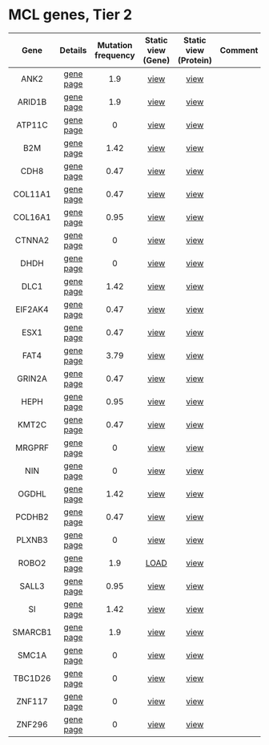 # MCL genes, Tier 2
| Gene | Details | Mutation frequency | Static view (Gene) | Static view (Protein) | Comment |
| :---: | :---: | :---: | :---: | :---: | ---------- |
| ANK2 | [gene page](ANK2) | 1.9 | [view](images/proteinpaint/ANK2.svg) | [view](images/proteinpaint/ANK2_NM_001148.svg) |
| ARID1B | [gene page](ARID1B) | 1.9 | [view](images/proteinpaint/ARID1B.svg) | [view](images/proteinpaint/ARID1B_NM_017519.svg) |
| ATP11C | [gene page](ATP11C) | 0 | [view](images/proteinpaint/ATP11C.svg) | [view](images/proteinpaint/ATP11C_NM_173694.svg) |
| B2M | [gene page](B2M) | 1.42 | [view](images/proteinpaint/B2M.svg) | [view](images/proteinpaint/B2M_NM_004048.svg) |
| CDH8 | [gene page](CDH8) | 0.47 | [view](images/proteinpaint/CDH8.svg) | [view](images/proteinpaint/CDH8_NM_001796.svg) |
| COL11A1 | [gene page](COL11A1) | 0.47 | [view](images/proteinpaint/COL11A1.svg) | [view](images/proteinpaint/COL11A1_NM_001854.svg) |
| COL16A1 | [gene page](COL16A1) | 0.95 | [view](images/proteinpaint/COL16A1.svg) | [view](images/proteinpaint/COL16A1_NM_001856.svg) |
| CTNNA2 | [gene page](CTNNA2) | 0 | [view](images/proteinpaint/CTNNA2.svg) | [view](images/proteinpaint/CTNNA2_NM_004389.svg) |
| DHDH | [gene page](DHDH) | 0 | [view](images/proteinpaint/DHDH.svg) | [view](images/proteinpaint/DHDH_NM_014475.svg) |
| DLC1 | [gene page](DLC1) | 1.42 | [view](images/proteinpaint/DLC1.svg) | [view](images/proteinpaint/DLC1_NM_182643.svg) |
| EIF2AK4 | [gene page](EIF2AK4) | 0.47 | [view](images/proteinpaint/EIF2AK4.svg) | [view](images/proteinpaint/EIF2AK4_NM_001013703.svg) |
| ESX1 | [gene page](ESX1) | 0.47 | [view](images/proteinpaint/ESX1.svg) | [view](images/proteinpaint/ESX1_NM_153448.svg) |
| FAT4 | [gene page](FAT4) | 3.79 | [view](images/proteinpaint/FAT4.svg) | [view](images/proteinpaint/FAT4_NM_024582.svg) |
| GRIN2A | [gene page](GRIN2A) | 0.47 | [view](images/proteinpaint/GRIN2A.svg) | [view](images/proteinpaint/GRIN2A_NM_001134407.svg) |
| HEPH | [gene page](HEPH) | 0.95 | [view](images/proteinpaint/HEPH.svg) | [view](images/proteinpaint/HEPH_NM_138737.svg) |
| KMT2C | [gene page](KMT2C) | 0.47 | [view](images/proteinpaint/KMT2C.svg) | [view](images/proteinpaint/KMT2C_NM_170606.svg) |
| MRGPRF | [gene page](MRGPRF) | 0 | [view](images/proteinpaint/MRGPRF.svg) | [view](images/proteinpaint/MRGPRF_NM_001098515.svg) |
| NIN | [gene page](NIN) | 0 | [view](images/proteinpaint/NIN.svg) | [view](images/proteinpaint/NIN_NM_182944.svg) |
| OGDHL | [gene page](OGDHL) | 1.42 | [view](images/proteinpaint/OGDHL.svg) | [view](images/proteinpaint/OGDHL_NM_018245.svg) |
| PCDHB2 | [gene page](PCDHB2) | 0.47 | [view](images/proteinpaint/PCDHB2.svg) | [view](images/proteinpaint/PCDHB2_NM_018936.svg) |
| PLXNB3 | [gene page](PLXNB3) | 0 | [view](images/proteinpaint/PLXNB3.svg) | [view](images/proteinpaint/PLXNB3_NM_005393.svg) |
| ROBO2 | [gene page](ROBO2) | 1.9 | [LOAD](https://www.bcgsc.ca/downloads/morinlab/GAMBL/test/genes/ROBO2.html) | [view](images/proteinpaint/ROBO2_NM_001128929.svg) |
| SALL3 | [gene page](SALL3) | 0.95 | [view](images/proteinpaint/SALL3.svg) | [view](images/proteinpaint/SALL3_NM_171999.svg) |
| SI | [gene page](SI) | 1.42 | [view](images/proteinpaint/SI.svg) | [view](images/proteinpaint/SI_NM_001041.svg) |
| SMARCB1 | [gene page](SMARCB1) | 1.9 | [view](images/proteinpaint/SMARCB1.svg) | [view](images/proteinpaint/SMARCB1_NM_003073.svg) |
| SMC1A | [gene page](SMC1A) | 0 | [view](images/proteinpaint/SMC1A.svg) | [view](images/proteinpaint/SMC1A_NM_006306.svg) |
| TBC1D26 | [gene page](TBC1D26) | 0 | [view](images/proteinpaint/TBC1D26.svg) | [view](images/proteinpaint/TBC1D26_NM_178571.svg) |
| ZNF117 | [gene page](ZNF117) | 0 | [view](images/proteinpaint/ZNF117.svg) | [view](images/proteinpaint/ZNF117_NM_015852.svg) |
| ZNF296 | [gene page](ZNF296) | 0 | [view](images/proteinpaint/ZNF296.svg) | [view](images/proteinpaint/ZNF296_NM_145288.svg) |

